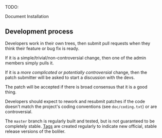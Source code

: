 TODO:

Document Installation


Development process
-------------------

Developers work in their own trees, then submit pull requests when they think
their feature or bug fix is ready.

If it is a simple/trivial/non-controversial change, then one of the admin members simply pulls it.

If it is a *more complicated or potentially controversial* change, then the patch
submitter will be asked to start a discussion with the devs.

The patch will be accepted if there is broad consensus that it is a good thing.

Developers should expect to rework and resubmit patches if the code doesn't match the project's coding conventions (see `doc/coding.txt`) or are controversial.

The `master` branch is regularly built and tested, but is not guaranteed to be
completely stable. [Tags](https://github.com/scott-wyatt/ba-bolier/tags) are created regularly to indicate new official, stable release versions of the boliler.
